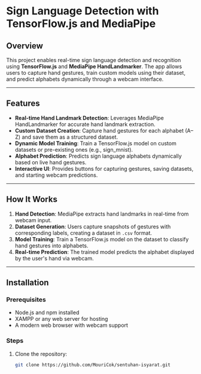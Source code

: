 # Sign Language Detection with TensorFlow.js and MediaPipe

## Overview
This project enables real-time sign language detection and recognition using **TensorFlow.js** and **MediaPipe HandLandmarker**. The app allows users to capture hand gestures, train custom models using their dataset, and predict alphabets dynamically through a webcam interface.

---

## Features
- **Real-time Hand Landmark Detection**: Leverages MediaPipe HandLandmarker for accurate hand landmark extraction.
- **Custom Dataset Creation**: Capture hand gestures for each alphabet (A–Z) and save them as a structured dataset.
- **Dynamic Model Training**: Train a TensorFlow.js model on custom datasets or pre-existing ones (e.g., sign_mnist).
- **Alphabet Prediction**: Predicts sign language alphabets dynamically based on live hand gestures.
- **Interactive UI**: Provides buttons for capturing gestures, saving datasets, and starting webcam predictions.

---

## How It Works
1. **Hand Detection**: MediaPipe extracts hand landmarks in real-time from webcam input.
2. **Dataset Generation**: Users capture snapshots of gestures with corresponding labels, creating a dataset in `.csv` format.
3. **Model Training**: Train a TensorFlow.js model on the dataset to classify hand gestures into alphabets.
4. **Real-time Prediction**: The trained model predicts the alphabet displayed by the user's hand via webcam.

---

## Installation
### Prerequisites
- Node.js and npm installed
- XAMPP or any web server for hosting
- A modern web browser with webcam support

### Steps
1. Clone the repository:
   ```bash
   git clone https://github.com/MouriCok/sentuhan-isyarat.git
